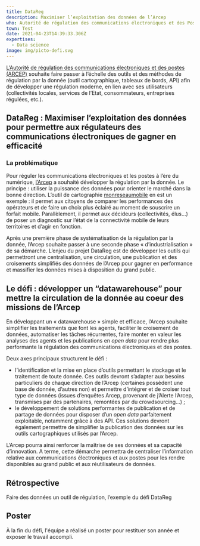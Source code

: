```yaml
---
title: DataReg
description: Maximiser l’exploitation des données de l’Arcep
who: Autorité de régulation des communications électroniques et des Postes
town: Test
date: 2021-04-23T14:39:33.306Z
expertises:
  - Data science
image: img/picto-defi.svg
---
```

[L’Autorité de régulation des communications électroniques et des postes (ARCEP)](https://www.arcep.fr/) souhaite faire passer à l’échelle des outils et des méthodes de régulation par la donnée (outil cartographique, tableaux de bords, API) afin de développer une régulation moderne, en lien avec ses utilisateurs (collectivités locales, services de l’Etat, consommateurs, entreprises régulées, etc.).

## DataReg : Maximiser l’exploitation des données pour permettre aux régulateurs des communications électroniques de gagner en efficacité

### La problématique

Pour réguler les communications électroniques et les postes à l’ère du numérique, [l’Arcep](https://www.arcep.fr/) a souhaité développer la régulation par la donnée. Le principe : utiliser la puissance des données pour orienter le marché dans la bonne direction. L’outil de cartographie [monreseaumobile](https://www.monreseaumobile.fr/) en est un exemple : il permet aux citoyens de comparer les performances des opérateurs et de faire un choix plus éclairé au moment de souscrire un forfait mobile. Parallèlement, il permet aux décideurs (collectivités, élus…) de poser un diagnostic sur l’état de la connectivité mobile de leurs territoires et d’agir en fonction.

Après une première phase de systématisation de la régulation par la donnée, l’Arcep souhaite passer à une seconde phase « d’industrialisation » de sa démarche. L’enjeu du projet DataReg est de développer les outils qui permettront une centralisation, une circulation, une publication et des croisements simplifiés des données de l’Arcep pour gagner en performance et massifier les données mises à disposition du grand public.

## Le défi : développer un “datawarehouse” pour mettre la circulation de la donnée au coeur des missions de l’Arcep

En développant un « datawarehouse » simple et efficace, l’Arcep souhaite simplifier les traitements que font les agents, faciliter le croisement de données, automatiser les tâches récurrentes, faire monter en valeur les analyses des agents et les publications en *open data* pour rendre plus performante la régulation des communications électroniques et des postes.

Deux axes principaux structurent le défi :

* l’identification et la mise en place d’outils permettant le stockage et le traitement de toute donnée. Ces outils devront s’adapter aux besoins particuliers de chaque direction de l’Arcep (certaines possèdent une base de donnée, d’autres non) et permettre d’intégrer et de croiser tout type de données (issues d’enquêtes Arcep, provenant de j’Alerte l’Arcep, transmises par des partenaires, remontées par du crowdsourcing…) ;
* le développement de solutions performantes de publication et de partage de données pour disposer d’un *open data* parfaitement exploitable, notamment grâce à des API. Ces solutions devront également permettre de simplifier la publication des données sur les outils cartographiques utilisés par l’Arcep.

L’Arcep pourra ainsi renforcer la maîtrise de ses données et sa capacité d’innovation. A terme, cette démarche permettra de centraliser l’information relative aux communications électroniques et aux postes pour les rendre disponibles au grand public et aux réutilisateurs de données.

## Rétrospective

Faire des données un outil de régulation, l’exemple du défi DataReg

## Poster

À la fin du défi, l'équipe a réalisé un poster pour restituer son année et exposer le travail accompli.